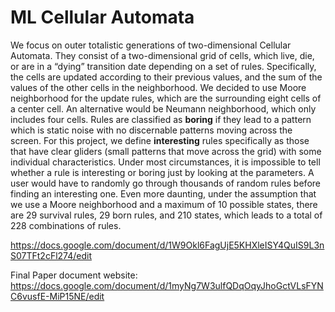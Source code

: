 # ML Cellular Automata
We focus on outer totalistic generations of two-dimensional Cellular Automata. They consist of a two-dimensional grid of cells, which live, die, or are in a “dying” transition date depending on a set of rules. Specifically, the cells are updated according to their previous values, and the sum of the values of the other cells in the neighborhood. We decided to use Moore neighborhood for the update rules, which are the surrounding eight cells of a center cell. An alternative would be Neumann neighborhood, which only includes four cells. Rules are classified as **boring** if they lead to a pattern which is static noise with no discernable patterns moving across the screen. For this project, we define **interesting** rules specifically as those that have clear gliders (small patterns that move across the grid) with some individual characteristics. Under most circumstances, it is impossible to tell whether a rule is interesting or boring just by looking at the parameters. A user would have to randomly go through thousands of random rules before finding an interesting one. Even more daunting, under the assumption that we use a Moore neighborhood and a maximum of 10 possible states, there are 29 survival rules, 29 born rules, and 210 states, which leads to a total of 228 combinations of rules. 


https://docs.google.com/document/d/1W9Okl6FagUjE5KHXleISY4QuIS9L3nS07TFt2cFl274/edit


Final Paper document website: https://docs.google.com/document/d/1myNg7W3ulfQDqOqyJhoGctVLsFYNC6vusfE-MiP15NE/edit
